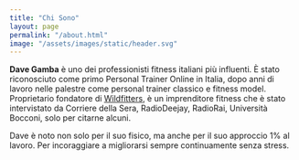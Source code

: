 ```yaml
---
title: "Chi Sono"
layout: page
permalink: "/about.html"
image: "/assets/images/static/header.svg"
---
```


**Dave Gamba** è uno dei professionisti fitness italiani più influenti. È stato riconosciuto come primo Personal Trainer Online in Italia, dopo anni di lavoro nelle palestre come personal trainer classico e fitness model.
Proprietario fondatore di [Wildfitters](https://wildfitters.it/), è un imprenditore fitness che è stato intervistato da Corriere della Sera, RadioDeejay, RadioRai, Università Bocconi, solo per citarne alcuni.

Dave è noto non solo per il suo fisico, ma anche per il suo approccio 1% al lavoro. Per incoraggiare a migliorarsi sempre continuamente senza stress.